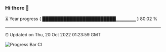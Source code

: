 ### Hi there 👋

⏳ Year progress { ████████████████████████▁▁▁▁▁▁ } 80.02 %

---

⏰ Updated on Thu, 20 Oct 2022 01:23:59 GMT

![Progress Bar CI](https://github.com/liununu/liununu/workflows/Progress%20Bar%20CI/badge.svg)
